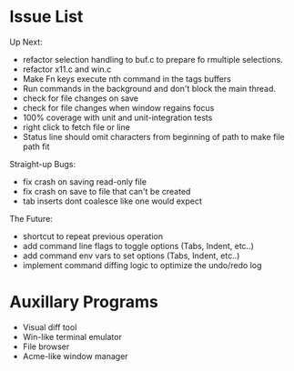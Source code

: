 # Issue List

Up Next:

* refactor selection handling to buf.c to prepare fo rmultiple selections.
* refactor x11.c and win.c
* Make Fn keys execute nth command in the tags buffers
* Run commands in the background and don't block the main thread.
* check for file changes on save
* check for file changes when window regains focus
* 100% coverage with unit and unit-integration tests
* right click to fetch file or line
* Status line should omit characters from beginning of path to make file path fit

Straight-up Bugs:

* fix crash on saving read-only file
* fix crash on save to file that can't be created
* tab inserts dont coalesce like one would expect

The Future:

* shortcut to repeat previous operation
* add command line flags to toggle options (Tabs, Indent, etc..)
* add command env vars to set options (Tabs, Indent, etc..)
* implement command diffing logic to optimize the undo/redo log

# Auxillary Programs

* Visual diff tool
* Win-like terminal emulator
* File browser
* Acme-like window manager
